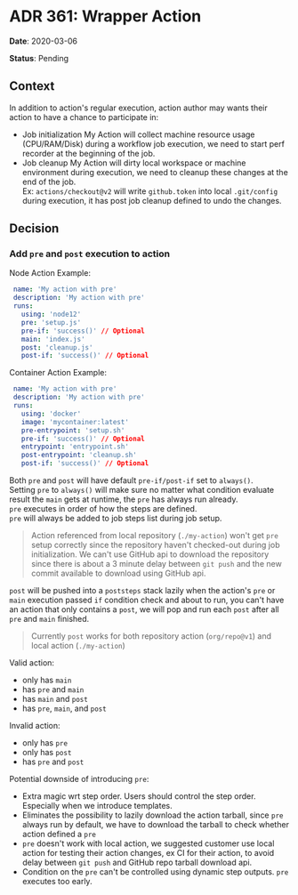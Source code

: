 # ADR 361: Wrapper Action

**Date**: 2020-03-06

**Status**: Pending

## Context

In addition to action's regular execution, action author may wants their action to have a chance to participate in:
- Job initialization
  My Action will collect machine resource usage (CPU/RAM/Disk) during a workflow job execution, we need to start perf recorder at the beginning of the job.
- Job cleanup
  My Action will dirty local workspace or machine environment during execution, we need to cleanup these changes at the end of the job.  
  Ex: `actions/checkout@v2` will write `github.token` into local `.git/config` during execution, it has post job cleanup defined to undo the changes.

## Decision

### Add `pre` and `post` execution to action

Node Action Example:

```yaml
 name: 'My action with pre'
 description: 'My action with pre'
 runs:
   using: 'node12'
   pre: 'setup.js'
   pre-if: 'success()' // Optional
   main: 'index.js'
   post: 'cleanup.js'
   post-if: 'success()' // Optional
```

Container Action Example:

```yaml
 name: 'My action with pre'
 description: 'My action with pre'
 runs:
   using: 'docker'
   image: 'mycontainer:latest'
   pre-entrypoint: 'setup.sh'
   pre-if: 'success()' // Optional
   entrypoint: 'entrypoint.sh'
   post-entrypoint: 'cleanup.sh'
   post-if: 'success()' // Optional
```

Both `pre` and `post` will have default `pre-if/post-if` set to `always()`.  
Setting `pre` to `always()` will make sure no matter what condition evaluate result the `main` gets at runtime, the `pre` has always run already.   
`pre` executes in order of how the steps are defined.  
`pre` will always be added to job steps list during job setup.  
> Action referenced from local repository (`./my-action`) won't get `pre` setup correctly since the repository haven't checked-out during job initialization.
> We can't use GitHub api to download the repository since there is about a 3 minute delay between `git push` and the new commit available to download using GitHub api.

`post` will be pushed into a `poststeps` stack lazily when the action's `pre` or `main` execution passed `if` condition check and about to run, you can't have an action that only contains a `post`, we will pop and run each `post` after all `pre` and `main` finished.
> Currently `post` works for both repository action (`org/repo@v1`) and local action (`./my-action`)

Valid action:
- only has `main`
- has `pre` and `main`
- has `main` and `post`
- has `pre`, `main`, and `post`

Invalid action:
- only has `pre`
- only has `post`
- has `pre` and `post`

Potential downside of introducing `pre`:

- Extra magic wrt step order. Users should control the step order. Especially when we introduce templates.  
- Eliminates the possibility to lazily download the action tarball, since `pre` always run by default, we have to download the tarball to check whether action defined a `pre`  
- `pre` doesn't work with local action, we suggested customer use local action for testing their action changes, ex CI for their action, to avoid delay between `git push` and GitHub repo tarball download api.  
- Condition on the `pre` can't be controlled using dynamic step outputs. `pre` executes too early.
